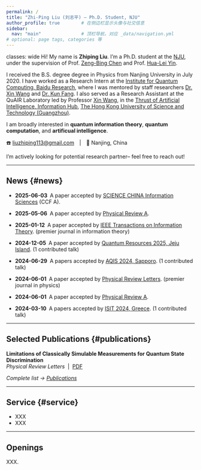 ```yaml
---
permalink: /
title: "Zhi-Ping Liu (刘志平) — Ph.D. Student, NJU"
author_profile: true        # 在侧边栏显示头像与社交信息
sidebar:
  nav: "main"               # 顶栏导航，对应 _data/navigation.yml
# optional: page tags, categories 等
---
```


<!-- ======================== 个人简介 / About ======================== -->
classes: wide 
Hi! My name is **Zhiping Liu**. I’m a Ph.D. student at the <a href="https://www.nju.edu.cn/" target="_blank">NJU</a>, under the supervision of Prof. <a href="https://physics.nju.edu.cn/szdw/qbmd/20240321/i262064.html" target="_blank">Zeng-Bing Chen</a> and Prof. <a href="http://www.phys.ruc.edu.cn/info/1071/2462.htm" target="_blank">Hua-Lei Yin</a>. 

I received the B.S. degree degree in Physics from Nanjing University in July 2020. I have worked as a Research Intern at the <a href="https://research.baidu.com/Research_Areas/index-view?id=75" target="_blank">Institute for Quantum Computing, Baidu Research</a>, where I was mentored by staff researchers <a href="https://www.xinwang.info/" target="_blank">Dr. Xin Wang</a> and <a href="https://www.kunfang.info/about/" target="_blank">Dr. Kun Fang</a>. I also served as a Research Assistant at the QuAIR Laboratory led by Professor <a href="https://www.xinwang.info/" target="_blank">Xin Wang</a>, in the <a href="https://www.hkust-gz.edu.cn/academics/hubs-and-thrust-areas/information-hub/artificial-intelligence/" target="_blank">Thrust of Artificial Intelligence, Information Hub</a>, <a href="https://www.hkust-gz.edu.cn/" target="_blank">The Hong Kong University of Science and Technology (Guangzhou)</a>. 

I am broadly interested in **quantum information theory**, **quantum computation**, and **artificual intelligence**. 


☎️ liuzhiping113@gmail.com | 📍 Nanjing, China

I’m actively looking for potential research partner– feel free to reach out!

---

## News {#news}

<!-- * **2025-05-10** Opened information page for <a href="/prospective.html">prospective students & visitors</a>.  
**2025-05-01** Two papers accepted to <strong>ICML 2025</strong> (1 Spotlight).  
* **2025-04-09** Serving as Area Chair for <strong>NeurIPS 2025</strong>.  
* **2025-01-23** Three papers accepted to <strong>ICLR 2025</strong> (1 Spotlight).  
* **2024-09-26** Four papers accepted to <strong>NeurIPS 2024</strong> (1 Oral).   -->

* **2025-06-03** A paper accepted by <a href="https://www.sciengine.com/SCIS/doi/10.1007/s11432-025-4471-7" target="_blank">SCIENCE CHINA Information Sciences</a> (CCF A).

* **2025-05-06** A paper accepted by <a href="https://journals.aps.org/pra/accepted/f307eYb5F021809251148456c156559d949c74cee" target="_blank">Physical Review A</a>.

* **2025-01-12** A paper accepted by <a href="https://ieeexplore.ieee.org/abstract/document/10849969" target="_blank">IEEE Transactions on Information Theory</a>. (premier journal in information theory)

* **2024-12-05** A paper accepted by <a href="https://2025.quantumresources.science/accepted_talks.html" target="_blank">Quantum Resources 2025, Jeju Island</a>. (1 contributed talk)

* **2024-06-29** A papers accepted by <a href="https://2025.quantumresources.science/accepted_talks.html" target="_blank">AQIS 2024, Sapporo</a>. (1 contributed talk)

* **2024-06-01** A paper accepted by <a href="https://journals.aps.org/prl/abstract/10.1103/PhysRevLett.133.010202" target="_blank">Physical Review Letters</a>. (premier journal in physics)

* **2024-06-01** A paper accepted by <a href="https://journals.aps.org/pra/abstract/10.1103/PhysRevA.109.062428" target="_blank">Physical Review A</a>.

* **2024-03-10** A papers accepted by <a href="https://2024.ieee-isit.org/" target="_blank">ISIT 2024, Greece</a>. (1 contributed talk)

---

## Selected Publications {#publications}

<div class="card-list">

**Limitations of Classically Simulable Measurements for Quantum State Discrimination**  
<em>Physical Review Letters</em> &nbsp;|&nbsp; <a href="https://journals.aps.org/prl/abstract/10.1103/PhysRevLett.133.010202" target="_blank">PDF</a>

</div>


_Complete list → [Publications](/publications)_  

---

## Service {#service}

* XXX
* XXX

---

## Openings

XXX.

